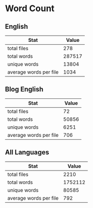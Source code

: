 # Word Count

## English

Stat | Value
---- | -----
total files | 278
total words | 287517
unique words | 13804
average words per file | 1034

## Blog English

Stat | Value
---- | -----
total files | 72
total words | 50856
unique words | 6251
average words per file | 706

## All Languages

Stat | Value
---- | -----
total files | 2210
total words | 1752112
unique words | 80585
average words per file | 792

